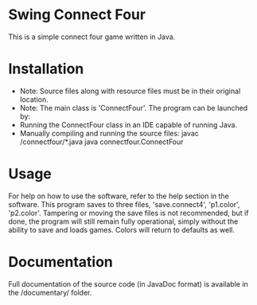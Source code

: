 # Swing Connect Four
This is a simple connect four game written in Java.

# Installation
- Note: Source files along with resource files
  must be in their original location.
- Note: The main class is 'ConnectFour'.
The program can be launched by:
- Running the ConnectFour class in an IDE capable of running  Java.
- Manually compiling and running the source files:
    javac <path to package>/connectfour/*.java
    java connectfour.ConnectFour

# Usage
For help on how to use the software, refer to the help section in the software.
This program saves to three files, 'save.connect4', 'p1.color', 'p2.color'.
Tampering or moving the save files is not recommended, but if done, the program
will still remain fully operational, simply without the ability to save and loads games.
Colors will return to defaults as well.

# Documentation
Full documentation of the source code (in JavaDoc format) is available in the /documentary/ folder.
